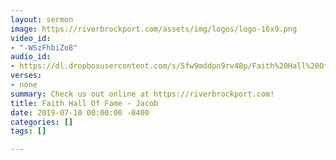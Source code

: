```yaml
---
layout: sermon
image: https://riverbrockport.com/assets/img/logos/logo-16x9.png
video_id:
- "-WSzFhbiZo8"
audio_id:
- https://dl.dropboxusercontent.com/s/5fw9mddpn9rv48p/Faith%20Hall%20Of%20Fame%20-%20Jacob.mp3?dl=0
verses:
- none
summary: Check us out online at https://riverbrockport.com!
title: Faith Hall Of Fame - Jacob
date: 2019-07-10 00:00:00 -0400
categories: []
tags: []

---
```

